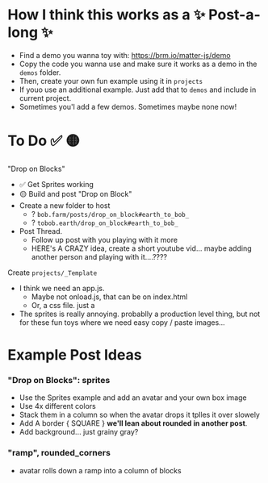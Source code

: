 # How I think this works as a  ✨ Post-a-long ✨
- Find a demo you wanna toy with: https://brm.io/matter-js/demo 
- Copy the code you wanna use and make sure it works as a demo in the `demos` folder.
- Then, create your own fun example using it in `projects`
- If youo use an additional example. Just add that to `demos` and include in current project.
- Sometimes you'l add a few demos. Sometimes maybe none now!

# To Do ✅ 🟡
"Drop on Blocks"
- ✅ Get Sprites working
- 🟡 Build and post "Drop on Block"
- Create a new folder to host 
  - ? `bob.farm/posts/drop_on_block#earth_to_bob_`
  - ? `tobob.earth/drop_on_block#earth_to_bob_`
- Post Thread. 
  - Follow up post with you playing with it more
  - HERE's A CRAZY idea, create a short youtube vid... maybe adding another person and playing with it....????

Create `projects/_Template`
- I think we need an app.js. 
  - Maybe not onload.js, that can be on index.html
  - Or, a css file. just a 
- The sprites is really annoying. probablly a production level thing, but not for these fun toys where we need easy copy / paste images...

# Example Post Ideas

### "Drop on Blocks": sprites
- Use the Sprites example and add an avatar and your own box image
- Use 4x different colors
- Stack them in a column so when the avatar drops it tplles it over slowely
- Add A border { SQUARE } **we'll lean about rounded in another post**. 
- Add background... just grainy gray?

### "ramp", rounded_corners
- avatar rolls down a ramp into a column of blocks 
